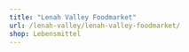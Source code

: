 ```yaml
---
title: "Lenah Valley Foodmarket"
url: /lenah-valley/lenah-valley-foodmarket/
shop: Lebensmittel
---
```

